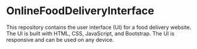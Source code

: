 # OnlineFoodDeliveryInterface
This repository contains the user interface (UI) for a food delivery website. The UI is built with HTML, CSS, JavaScript, and Bootstrap. The UI is responsive and can be used on any device.
